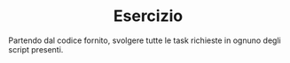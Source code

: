 <h1 align="center">Esercizio</h1>

Partendo dal codice fornito, svolgere tutte le task richieste in ognuno degli script presenti.